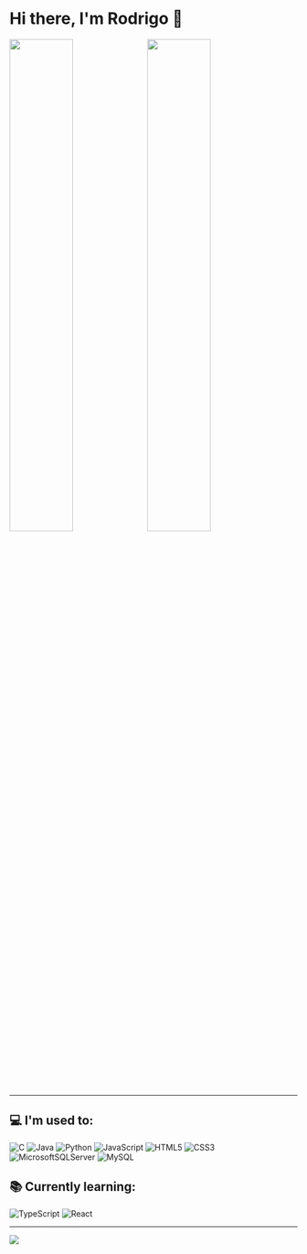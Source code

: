 # Hi there, I'm Rodrigo 👋

<img width="47%" src="https://github-readme-stats.vercel.app/api?username=rodrigosousa11&theme=dark&hide_border=false&include_all_commits=true&count_private=true" />

<img width="47%" src="https://github-readme-stats.vercel.app/api/top-langs/?username=rodrigosousa11&theme=dark&hide_border=false&include_all_commits=true&count_private=true&layout=compact" />

---

## 💻 I'm used to:
![C](https://img.shields.io/badge/c-%2300599C.svg?style=flat&logo=c&logoColor=white) 
![Java](https://img.shields.io/badge/java-%23ED8B00.svg?style=flat&logo=java&logoColor=white) 
![Python](https://img.shields.io/badge/python-3670A0?style=flat&logo=python&logoColor=ffdd54)
![JavaScript](https://img.shields.io/badge/javascript-%23323330.svg?style=flat&logo=javascript&logoColor=%23F7DF1E)
![HTML5](https://img.shields.io/badge/html5-%23E34F26.svg?style=flat&logo=html5&logoColor=white) 
![CSS3](https://img.shields.io/badge/css3-%231572B6.svg?style=flat&logo=css3&logoColor=white) 
![MicrosoftSQLServer](https://img.shields.io/badge/Microsoft%20SQL%20Sever-CC2927?style=flat&logo=microsoft%20sql%20server&logoColor=white) 
![MySQL](https://img.shields.io/badge/mysql-%2300f.svg?style=flat&logo=mysql&logoColor=white)

## 📚 Currently learning:
![TypeScript](https://img.shields.io/badge/typescript-%23007ACC.svg?style=flat&logo=typescript&logoColor=white) 
![React](https://img.shields.io/badge/react-%2320232a.svg?style=flat&logo=react&logoColor=%2361DAFB) 

---
[![](https://visitcount.itsvg.in/api?id=rodrigosousa11&icon=8&color=6)](https://visitcount.itsvg.in)
